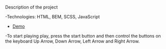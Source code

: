 Description of the project

-Technologies: HTML, BEM, SCSS, JavaScript

- [Demo](https://h1deeeee.github.io/Game-2048-Merge-Master/)

-To start playing play, press the start button and then control the buttons on the keyboard Up Arrow, Down Arrow, Left Arrow and Right Arrow.
